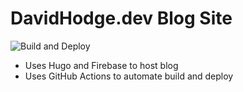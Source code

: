 # DavidHodge.dev Blog Site

![Build and Deploy](https://github.com/davezen1/david-hodge-dev/workflows/Build%20and%20Deploy/badge.svg)

- Uses Hugo and Firebase to host blog
- Uses GitHub Actions to automate build and deploy

